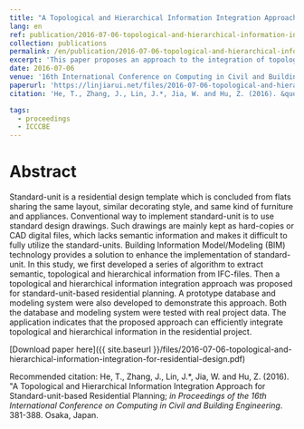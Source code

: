 ```yaml
---
title: "A Topological and Hierarchical Information Integration Approach for Standard-unit-based Residential Planning"
lang: en
ref: publication/2016-07-06-topological-and-hierarchical-information-integration-for-residential-design
collection: publications
permalink: /en/publication/2016-07-06-topological-and-hierarchical-information-integration-for-residential-design
excerpt: 'This paper proposes an approach to the integration of topological and hierarchical data for residential design.'
date: 2016-07-06
venue: '16th International Conference on Computing in Civil and Building Engineering'
paperurl: 'https://linjiarui.net/files/2016-07-06-topological-and-hierarchical-information-integration-for-residential-design.pdf'
citation: 'He, T., Zhang, J., Lin, J.*, Jia, W. and Hu, Z. (2016). &quot;A Topological and Hierarchical Information Integration Approach for Standard-unit-based Residential Planning&quot; <i>in Proceedings of the 16th International Conference on Computing in Civil and Building Engineering</i>. 381-388. Osaka, Japan.'

tags: 
  - proceedings
  - ICCCBE
---
```



Abstract
====

Standard-unit is a residential design template which is concluded from flats sharing the same layout, similar decorating style, and same kind of furniture and appliances. Conventional way to implement standard-unit is to use standard design drawings. Such drawings are mainly kept as hard-copies or CAD digital files, which lacks semantic information and makes it difficult to fully utilize the standard-units. Building Information Model/Modeling (BIM) technology provides a solution to enhance the implementation of standard-unit. In this study, we first developed a series of algorithm to extract semantic, topological and hierarchical information from IFC-files. Then a topological and hierarchical information integration approach was proposed for standard-unit-based residential planning. A prototype database and modeling system were also developed to demonstrate this approach. Both the database and modeling system were tested with real project data. The application indicates that the proposed approach can efficiently integrate topological and hierarchical information in the residential project.

[Download paper here]({{ site.baseurl }}/files/2016-07-06-topological-and-hierarchical-information-integration-for-residential-design.pdf)

Recommended citation: He, T., Zhang, J., Lin, J.*, Jia, W. and Hu, Z. (2016). &quot;A Topological and Hierarchical Information Integration Approach for Standard-unit-based Residential Planning; <i>in Proceedings of the 16th International Conference on Computing in Civil and Building Engineering</i>. 381-388. Osaka, Japan.